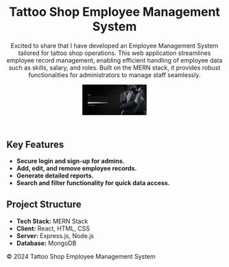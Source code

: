 <!DOCTYPE html>
<html lang="en">
<head>
    <meta charset="UTF-8">
    <meta name="viewport" content="width=device-width, initial-scale=1.0">
</head>
<body>
    <header>
        <h1>Tattoo Shop Employee Management System</h1>
        <p>Excited to share that I have developed an Employee Management System tailored for tattoo shop operations. This web application streamlines employee record management, enabling efficient handling of employee data such as skills, salary, and roles. Built on the MERN stack, it provides robust functionalities for administrators to manage staff seamlessly.</p>
         <img src="https://github.com/Hasini-Sankalpana/Employee-Management-System-/blob/main/frontend/src/assets/employee_management.png" alt="Employee management homepage" style="max-width: 150px; display: block; margin: 0 auto;">
    </header>
    <main>
        <section>
            <h2>Key Features</h2>
            <ul>
                <li><strong>Secure login and sign-up for admins.</strong></li>
                <li><strong>Add, edit, and remove employee records.</strong></li>
                <li><strong>Generate detailed reports.</strong></li>
                <li><strong>Search and filter functionality for quick data access.</strong></li>
            </ul>
        </section>
        <section>
            <h2>Project Structure</h2>
            <ul>
                <li><strong>Tech Stack:</strong> MERN Stack</li>
                <li><strong>Client:</strong> React, HTML, CSS</li>
                <li><strong>Server:</strong> Express.js, Node.js</li>
                <li><strong>Database:</strong> MongoDB</li>
            </ul>
        </section>
    </main>
    <footer>
        <p>&copy; 2024 Tattoo Shop Employee Management System</p>
    </footer>
</body>
</html>
